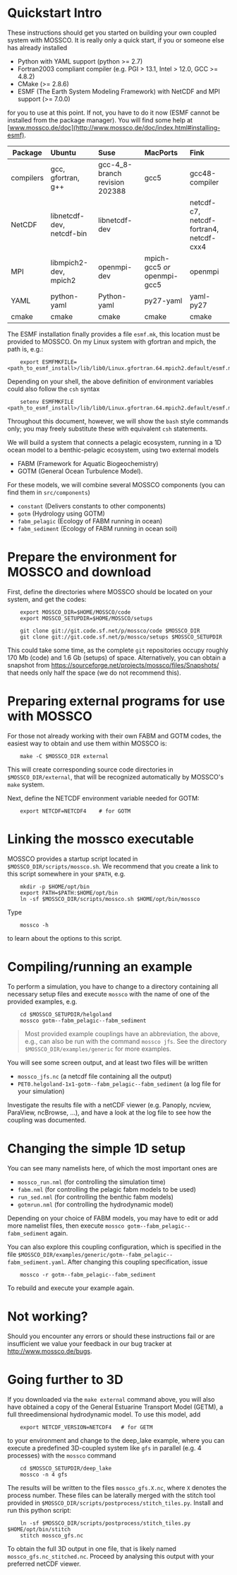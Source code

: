 # Quickstart Intro

These instructions should get you started on building your own coupled system with
MOSSCO. It is really only a quick start, if you or someone else has already installed

- Python with YAML support (python >= 2.7)
- Fortran2003 compliant compiler (e.g. PGI > 13.1, Intel > 12.0, GCC >= 4.8.2)
- CMake (>= 2.8.6)
- ESMF (The Earth System Modeling Framework) with NetCDF and MPI support (>= 7.0.0)

for you to use at this point. If not, you have to do it now (ESMF cannot be
installed from the package manager). You will find some help at
[www.mossco.de/doc](http://www.mossco.de/doc/index.html#installing-esmf).

Package    | Ubuntu        | Suse | MacPorts      | Fink
-----------|:--------------|:-----|:--------------|:---------------
compilers  | gcc, gfortran, g++ | gcc-4_8-branch revision 202388  | gcc5         | gcc48-compiler
NetCDF     | libnetcdf-dev, netcdf-bin | libnetcdf-dev    |               | netcdf-c7, netcdf-fortran4, netcdf-cxx4
MPI        | libmpich2-dev, mpich2     | openmpi-dev      | mpich-gcc5 *or* openmpi-gcc5  | openmpi
YAML       | python-yaml               | Python-yaml | py27-yaml  | yaml-py27
cmake      | cmake                     | cmake       | cmake      | cmake

The ESMF installation finally provides a file `esmf.mk`, this location must be
provided to MOSSCO.  On my Linux system with gfortran and mpich, the path is, e.g.:

		export ESMFMKFILE=<path_to_esmf_install>/lib/lib0/Linux.gfortran.64.mpich2.default/esmf.mk

Depending on your shell, the above definition of environment variables could also
follow the `csh` syntax

		setenv ESMFMKFILE <path_to_esmf_install>/lib/lib0/Linux.gfortran.64.mpich2.default/esmf.mk

Throughout this document, however, we will show the `bash` style commands only;
you may freely substitute these with equivalent `csh` statements.

We will build a system that connects a pelagic ecosystem, running in a 1D ocean
model to a benthic-pelagic ecosystem, using two external models

- FABM (Framework for Aquatic Biogeochemistry)
- GOTM (General Ocean Turbulence Model).

For these models, we will combine several MOSSCO components (you can find them in
`src/components`)

- `constant` (Delivers constants to other components)
- `gotm`     (Hydrology using GOTM)
- `fabm_pelagic` (Ecology of FABM running in ocean)
- `fabm_sediment` (Ecology of FABM running in ocean soil)

# Prepare the environment for MOSSCO and download

First, define the directories where MOSSCO should be located on your system, and
get the codes:

		export MOSSCO_DIR=$HOME/MOSSCO/code
		export MOSSCO_SETUPDIR=$HOME/MOSSCO/setups

		git clone git://git.code.sf.net/p/mossco/code $MOSSCO_DIR
		git clone git://git.code.sf.net/p/mossco/setups $MOSSCO_SETUPDIR

This could take some time, as the complete `git` repositories occupy roughly 170 Mb (code) and 1.6 Gb (setups) of space.  Alternatively, you can obtain a snapshot
from https://sourceforge.net/projects/mossco/files/Snapshots/ that needs only half the space (we do not recommend this).

# Preparing external programs for use with MOSSCO

For those not already working with their own FABM and GOTM codes, the easiest way
to obtain and use them within MOSSCO is:

		make -C $MOSSCO_DIR external

This will create corresponding source code directories in `$MOSSCO_DIR/external`,
that will be recognized automatically by MOSSCO's `make` system.

Next, define the NETCDF environment variable needed for GOTM:

		export NETCDF=NETCDF4    # for GOTM

# Linking the mossco executable

MOSSCO provides a startup script located in `$MOSSCO_DIR/scripts/mossco.sh`.  We
recommend that you create a link to this script somewhere in your `$PATH`, e.g.

		mkdir -p $HOME/opt/bin
		export PATH=$PATH:$HOME/opt/bin
		ln -sf $MOSSCO_DIR/scripts/mossco.sh $HOME/opt/bin/mossco

Type

		mossco -h

to learn about the options to this script.

# Compiling/running an example

To perform a simulation, you have to change to a directory containing all
necessary setup files and execute `mossco` with the name of one of the provided
examples, e.g.

		cd $MOSSCO_SETUPDIR/helgoland
		mossco gotm--fabm_pelagic--fabm_sediment

> Most provided example couplings have an abbreviation, the above, e.g., can also
> be run with the command `mossco jfs`.  See the directory
> `$MOSSCO_DIR/examples/generic` for more examples.

You will see some screen output, and at least two files will be written

- `mossco_jfs.nc` (a netcdf file containing all the output)
- `PET0.helgoland-1x1-gotm--fabm_pelagic--fabm_sediment` (a log file for your simulation)

Investigate the results file with a netCDF viewer (e.g. Panoply, ncview,
ParaView, ncBrowse, ...), and have a look at the log file to see how the
coupling was documented.

# Changing the simple 1D setup

You can see many namelists here, of which the most important ones are

- `mossco_run.nml` (for controlling the simulation time)
- `fabm.nml` (for controlling the pelagic fabm models to be used)
- `run_sed.nml` (for controlling the benthic fabm models)
- `gotmrun.nml` (for controlling the hydrodynamic model)

Depending on your choice of FABM models, you may have to edit or add more namelist
files, then execute `mossco gotm--fabm_pelagic--fabm_sediment` again.

You can also explore this coupling configuration, which is specified in the file `$MOSSCO_DIR/examples/generic/gotm--fabm_pelagic--fabm_sediment.yaml`.
After changing this coupling specification, issue

		mossco -r gotm--fabm_pelagic--fabm_sediment

To rebuild and execute your example again.

# Not working?

Should you encounter any errors or should these instructions fail or are
insufficient we value your feedback in our bug tracker at <http://www.mossco.de/bugs>.

# Going further to 3D

If you downloaded via the `make external` command above, you will also have
obtained a copy of the General Estuarine Transport Model (GETM), a full
threedimensional hydrodynamic model.  To use this model, add

		export NETCDF_VERSION=NETCDF4   # for GETM

to your environment and change to the deep_lake example, where you can execute
a predefined 3D-coupled system like `gfs` in parallel (e.g. 4 processes) with
the `mossco` command

		cd $MOSSCO_SETUPDIR/deep_lake
		mossco -n 4 gfs

The results will be written to the files `mossco_gfs.X.nc`, where `X` denotes the
process number.  These files can be laterally merged with the stitch tool provided in `$MOSSCO_DIR/scripts/postprocess/stitch_tiles.py`. Install and run this python script:

		ln -sf $MOSSCO_DIR/scripts/postprocess/stitch_tiles.py $HOME/opt/bin/stitch
		stitch mossco_gfs.nc

To obtain the full 3D output in one file, that is likely named
 `mossco_gfs.nc_stitched.nc`.  Proceed by analysing this output with your
 preferred netCDF viewer.
